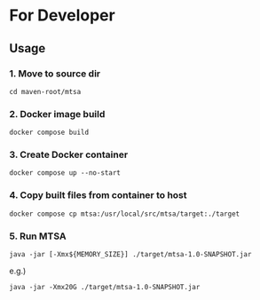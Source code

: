 # For Developer

## Usage

### 1. Move to source dir

```shell
cd maven-root/mtsa
```

### 2. Docker image build

```shell
docker compose build
```

### 3. Create Docker container

```shell
docker compose up --no-start
```

### 4. Copy built files from container to host

```shell
docker compose cp mtsa:/usr/local/src/mtsa/target:./target
```

### 5. Run MTSA

```shell
java -jar [-Xmx${MEMORY_SIZE}] ./target/mtsa-1.0-SNAPSHOT.jar
```

e.g.)

```shell
java -jar -Xmx20G ./target/mtsa-1.0-SNAPSHOT.jar
```

